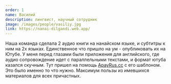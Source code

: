 ```yaml
---
order: 1
name: Василий
description: лингвист, научный сотрудник
image: /images/people/vasiliy.jpg
link: https://nanai-dilgandi.web.app/
---
```


Наша команда сделала 2 аудио книги на нанайском языке, и субтитры к ним на 2х языках. Единственное что пришло на ум - опубликовать их на Ютубе. У меня перед глазами были приложения для английского, где аудио сопровождение идет с параллельными текстами, и формат ютуба казался скучным. Тут пришел на помощь [ApayRus.cc](https://ApayRus.cc) с его шаблоном. Это было именно то что нужно. Максимум пользы из имевшихся материалов для всех причастных.
